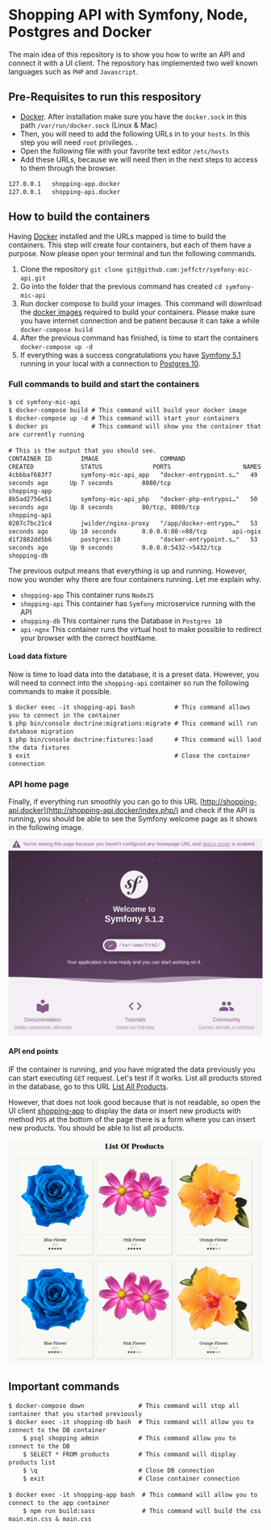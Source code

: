 # Shopping API with Symfony, Node, Postgres and Docker

The main idea of this repository is to show you how to write an API and connect it with a UI client.
The repository has implemented two well known languages such as `PHP` and `Javascript`.

## Pre-Requisites to run this respository
- [Docker](https://docs.docker.com/get-docker/). After installation make sure you have the `docker.sock` in this path `/var/run/docker.sock` (Linux & Mac) 
- Then, you will need to add the following URLs in to your `hosts`. In this step you will need `root` privileges. .
- Open the following file with your favorite text editor `/etc/hosts`
- Add these URLs, because we will need then in the next steps to access to them through the browser.
```angular2 
127.0.0.1	shopping-app.docker
127.0.0.1	shopping-api.docker 
```

## How to build the containers
Having [Docker](https://docs.docker.com/get-docker/) installed and the URLs mapped is time to build the containers. This step will create four containers, but each of them have a purpose. Now please open your terminal and tun the following commands.  
1. Clone the repository `git clone git@github.com:jeffctr/symfony-mic-api.git`
1. Go into the folder that the previous command has created `cd symfony-mic-api`
1. Run docker compose to build your images. This command will download the [docker images](https://docs.docker.com/get-started/overview/) required to build your containers. Please make sure you have internet connection and be patient because it can take a while `docker-compose build`
1. After the previous command has finished, is time to start the containers `docker-compose up -d`
1. If everything was a success congratulations you have [Symfony 5.1](https://symfony.com/doc/current/setup.html) running in your local with a connection to [Postgres 10](https://www.postgresql.org/).

### Full commands to build and start the containers

```terminal
$ cd symfony-mic-api
$ docker-compose build # This command will build your docker image
$ docker-compose up -d # This command will start your containers
$ docker ps            # This command will show you the container that are currently running

# This is the output that you should see. 
CONTAINER ID        IMAGE                 COMMAND                  CREATED             STATUS              PORTS                    NAMES
4cbbbaf683f7        symfony-mic-api_app   "docker-entrypoint.s…"   49 seconds ago      Up 7 seconds        8080/tcp                 shopping-app
8b5ad2756e51        symfony-mic-api_php   "docker-php-entrypoi…"   50 seconds ago      Up 8 seconds        80/tcp, 8080/tcp         shopping-api
0207c7bc21c4        jwilder/nginx-proxy   "/app/docker-entrypo…"   53 seconds ago      Up 10 seconds       0.0.0.0:80->80/tcp       api-ngix
d1f2882dd5b6        postgres:10           "docker-entrypoint.s…"   53 seconds ago      Up 9 seconds        0.0.0.0:5432->5432/tcp   shopping-db 
```

The previous output means that everything is up and running. However, now you wonder why there are four containers running. Let me explain why.  
- `shopping-app` This container runs `NodeJS`
- `shopping-api` This container has `Symfony` microservice running with the API
- `shopping-db`  This container runs the Database in `Postgres 10`
- `api-ngnx`     This container runs the virtual host to make possible to redirect your browser with the correct hostName.

#### Load data fixture
Now is time to load data into the database, it is a preset data. However, you will need to connect into the `shopping-api` container so run the following commands to make it possible. 
```terminal
$ docker exec -it shopping-api bash           # This command allows you to connect in the container
$ php bin/console doctrine:migrations:migrate # This command will run database migration  
$ php bin/console doctrine:fixtures:load      # This command will laod the data fixtures 
$ exit                                        # Close the container connection
``` 

### API home page
Finally, if everything run smoothly you can go to this URL [http://shopping-api.docker](http://shopping-api.docker/index.php/) and check if the API is running, you should be able to see the Symfony welcome page as it shows in the following image. 


![symfony-home-page](./screenshots/symfony-home-page.png)

#### API end points
IF the container is running, and you have migrated the data previously you can start executing `GET` request. Let's test if it works. List all products stored in the database, go to this URL [List All Products](http://shopping-api.docker/index.php/products).

However, that does not look good because that is not readable, so open the UI client [shopping-app](http://shopping-app.docker/) to display the data or insert new products with method `POS` at the bottom of the page there is a form where you can insert new products. You should be able to list all products. 


![node-app-ui](./screenshots/node-app-ui.png)
 

## Important commands 
```terminal
$ docker-compose down               # This command will stop all container that you started previously
$ docker exec -it shopping-db bash  # This command will allow you to connect to the DB container 
    $ psql shopping admin           # This command allow you to connect to the DB 
    $ SELECT * FROM products        # This command will display products list
    $ \q                            # Close DB connection
    $ exit                          # Close container connection

$ docker exec -it shopping-app bash  # This command will allow you to connect to the app container 
    $ npm run build:sass             # This command will build the css main.min.css & main.css
```

